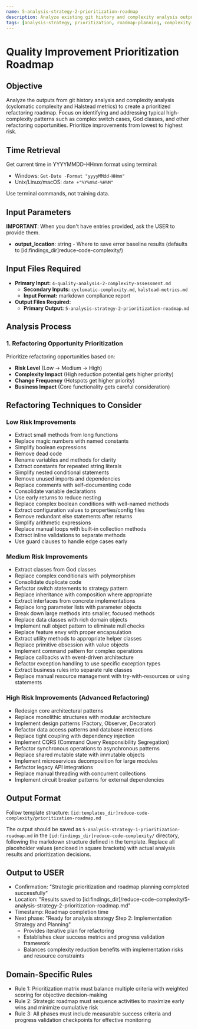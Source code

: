 ```yaml
---
name: 5-analysis-strategy-2-prioritization-roadmap
description: Analyze existing git history and complexity analysis outputs to create a prioritized refactoring roadmap focusing on reducing cyclomatic complexity and improving Halstead metrics
tags: [analysis-strategy, prioritization, roadmap-planning, complexity-reduction]
---
```


# Quality Improvement Prioritization Roadmap

## Objective
Analyze the outputs from git history analysis and complexity analysis (cyclomatic complexity and Halstead metrics) to create a prioritized refactoring roadmap. Focus on identifying and addressing typical high-complexity patterns such as complex switch cases, God classes, and other refactoring opportunities. Prioritize improvements from lowest to highest risk.


## Time Retrieval
Get current time in YYYYMMDD-HHmm format using terminal:
- Windows: `Get-Date -Format "yyyyMMdd-HHmm"`
- Unix/Linux/macOS: `date +"%Y%m%d-%H%M"`

Use terminal commands, not training data.

## Input Parameters
**IMPORTANT**: When you don't have entries provided, ask the USER to provide them.
- **output_location**: string - Where to save error baseline results (defaults to [id:findings_dir]reduce-code-complexity/)

## Input Files Required
- **Primary Input:**  `4-quality-analysis-2-complexity-assessment.md`
    - **Secondary Inputs:** `cyclomatic-complexity.md`, `halstead-metrics.md`
    - **Input Format:** markdown compliance report
- **Output Files Required:**
    - **Primary Output:** `5-analysis-strategy-2-prioritization-roadmap.md`


## Analysis Process

### 1. Refactoring Opportunity Prioritization
Prioritize refactoring opportunities based on:
- **Risk Level** (Low → Medium → High)
- **Complexity Impact** (High reduction potential gets higher priority)
- **Change Frequency** (Hotspots get higher priority)
- **Business Impact** (Core functionality gets careful consideration)

## Refactoring Techniques to Consider

### Low Risk Improvements
- Extract small methods from long functions
- Replace magic numbers with named constants
- Simplify boolean expressions
- Remove dead code
- Rename variables and methods for clarity
- Extract constants for repeated string literals
- Simplify nested conditional statements
- Remove unused imports and dependencies
- Replace comments with self-documenting code
- Consolidate variable declarations
- Use early returns to reduce nesting
- Replace complex boolean conditions with well-named methods
- Extract configuration values to properties/config files
- Remove redundant else statements after returns
- Simplify arithmetic expressions
- Replace manual loops with built-in collection methods
- Extract inline validations to separate methods
- Use guard clauses to handle edge cases early

### Medium Risk Improvements
- Extract classes from God classes
- Replace complex conditionals with polymorphism
- Consolidate duplicate code
- Refactor switch statements to strategy pattern
- Replace inheritance with composition where appropriate
- Extract interfaces from concrete implementations
- Replace long parameter lists with parameter objects
- Break down large methods into smaller, focused methods
- Replace data classes with rich domain objects
- Implement null object pattern to eliminate null checks
- Replace feature envy with proper encapsulation
- Extract utility methods to appropriate helper classes
- Replace primitive obsession with value objects
- Implement command pattern for complex operations
- Replace callbacks with event-driven architecture
- Refactor exception handling to use specific exception types
- Extract business rules into separate rule classes
- Replace manual resource management with try-with-resources or using statements

### High Risk Improvements (Advanced Refactoring)
- Redesign core architectural patterns
- Replace monolithic structures with modular architecture
- Implement design patterns (Factory, Observer, Decorator)
- Refactor data access patterns and database interactions
- Replace tight coupling with dependency injection
- Implement CQRS (Command Query Responsibility Segregation)
- Refactor synchronous operations to asynchronous patterns
- Replace shared mutable state with immutable objects
- Implement microservices decomposition for large modules
- Refactor legacy API integrations
- Replace manual threading with concurrent collections
- Implement circuit breaker patterns for external dependencies

## Output Format
Follow template structure: `[id:templates_dir]reduce-code-complexity/prioritization-roadmap.md`

The output should be saved as `5-analysis-strategy-1-prioritization-roadmap.md` in the `[id:findings_dir]reduce-code-complexity/` directory, following the markdown structure defined in the template. Replace all placeholder values (enclosed in square brackets) with actual analysis results and prioritization decisions.

## Output to USER
- Confirmation: "Strategic prioritization and roadmap planning completed successfully"
- Location: "Results saved to [id:findings_dir]/reduce-code-complexity/5-analysis-strategy-2-prioritization-roadmap.md"
- Timestamp: Roadmap completion time
- Next phase: "Ready for analysis strategy Step 2: Implementation Strategy and Planning"
   - Provides iterative plan for refactoring
   - Establishes clear success metrics and progress validation framework
   - Balances complexity reduction benefits with implementation risks and resource constraints

## Domain-Specific Rules
- Rule 1: Prioritization matrix must balance multiple criteria with weighted scoring for objective decision-making
- Rule 2: Strategic roadmap must sequence activities to maximize early wins and minimize cumulative risk
- Rule 3: All phases must include measurable success criteria and progress validation checkpoints for effective monitoring

